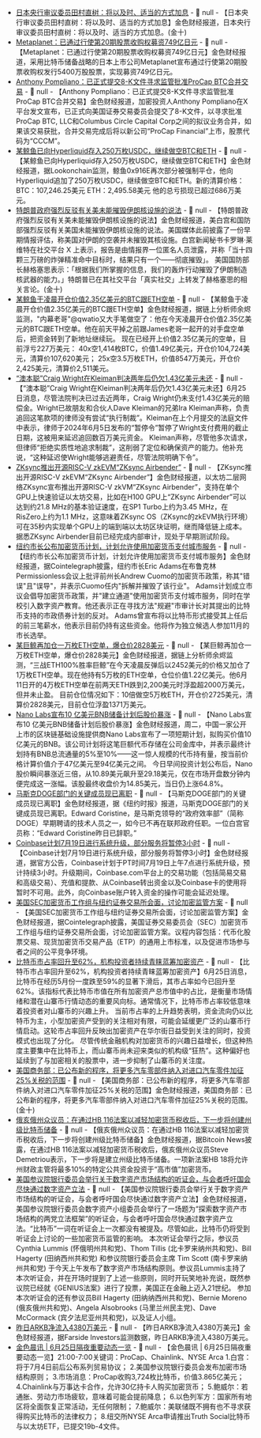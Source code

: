 - [日本央行审议委员田村直树：将以及时、适当的方式加息]() - 📰 null - 【日本央行审议委员田村直树：将以及时、适当的方式加息】金色财经报道，日本央行审议委员田村直树：将以及时、适当的方式加息。(金十)
- [Metaplanet：已通过行使第20期股票收购权募资749亿日元](https://x.com/Metaplanet_JP/status/1937672852183875790) - 📰 null - 【Metaplanet：已通过行使第20期股票收购权募资749亿日元】金色财经报道，采用比特币储备战略的日本上市公司Metaplanet宣布通过行使第20期股票收购权发行5400万股股票，实现募资749亿日元。
- [Anthony Pompliano：已正式提交8-K文件寻求监管批准ProCap BTC合并交易](https://x.com/APompliano/status/1937655546695549235) - 📰 null - 【Anthony Pompliano：已正式提交8-K文件寻求监管批准ProCap BTC合并交易】金色财经报道，加密投资人Anthony Pompliano在X平台发文宣布，已正式向美国证券交易委员会提交了8-K文件，以寻求批准ProCap BTC, LLC和Columbus Circle Capital Corp之间的拟议业务合并，如果该交易获批，合并交易完成后将以新公司“ProCap Financial”上市，股票代码为“CCCM”。
- [某鲸鱼已向Hyperliquid存入250万枚USDC，继续做空BTC和ETH](https://x.com/lookonchain/status/1937677900884640035) - 📰 null - 【某鲸鱼已向Hyperliquid存入250万枚USDC，继续做空BTC和ETH】金色财经报道，据Lookonchain监测，鲸鱼0x916E再次部分被强制平仓，他向Hyperliquid追加了250万枚USDC，继续做空BTC和ETH。新的清算价格： 
BTC：107,246.25美元 
ETH：2,495.58美元 
他的总亏损现已超过686万美元。
- [特朗普政府强烈反驳有关美未能摧毁伊朗核设施的说法]() - 📰 null - 【特朗普政府强烈反驳有关美未能摧毁伊朗核设施的说法】金色财经报道，美白宫和国防部强烈反驳有关美国未能摧毁伊朗核设施的说法。美国媒体此前披露了一份早期情报评估，称美国对伊朗的空袭并未摧毁其核设施。白宫新闻秘书卡罗琳·莱维特在社交平台 X 上表示，报告是由情报界一位匿名人员泄露，并称「当十四颗三万磅的炸弹精准命中目标时，结果只有一个——彻底摧毁」。 
美国国防部长赫格塞思表示：「根据我们所掌握的信息，我们的轰炸行动摧毁了伊朗制造核武器的能力。」特朗普已在其社交平台「真实社交」上转发了赫格塞思的相关言论。(金十)
- [某鲸鱼于凌晨开仓价值2.35亿美元的BTC跟ETH空单](https://x.com/EmberCN/status/1937676167387185555) - 📰 null - 【某鲸鱼于凌晨开仓价值2.35亿美元的BTC跟ETH空单】金色财经报道，据链上分析师余烬监测，"内幕老哥"@qwatio又大手笔做空了：他在今天凌晨开仓价值2.35亿美元的BTC跟ETH空单。他在前天平掉之前跟James老哥一起开的对手盘空单后，把资金转到了新地址继续玩。 
现在已经开上价值2.35亿美元的空单，目前浮亏227万美元： 
40x空1,414枚BTC，价值1.49亿美元，开仓价104,724美元，清算价107,620美元； 
25x空3.5万枚ETH，价值8547万美元，开仓价2,425美元，清算价2,511美元。
- [“澳本聪”Craig Wright在Kleiman判决两年后仍欠1.43亿美元未还](https://protos.com/craig-wright-still-owes-143m-two-years-after-kleiman-judgment/) - 📰 null - 【“澳本聪”Craig Wright在Kleiman判决两年后仍欠1.43亿美元未还】6月25日消息，尽管法院判决已过去近两年，Craig Wright仍未支付1.43亿美元的赔偿金。Wright已故朋友和合伙人Dave Kleiman的兄弟Ira Kleiman声称，负责追回这笔款项的律师没有尝试“执行制裁”。Kleiman在上个月提交的法庭文件中表示，律师于2024年6月5日发布的“暂停令”暂停了Wright支付费用的截止日期，这被用来延迟追回数百万美元资金。 
Kleiman声称，尽管他多次请求，但律师“拒绝实质性地追求制裁”，这削弱了定位和确保资产的能力。他补充说，“这种延迟使Wright能够逃避责任，尽管法院明确下令”。
- [ZKsync推出开源RISC-V zkEVM“ZKsync Airbender”](https://x.com/zksync/status/1937587722098741434) - 📰 null - 【ZKsync推出开源RISC-V zkEVM“ZKsync Airbender”】金色财经报道，以太坊二层网络ZKsync宣布推出开源RISC-V zkVM“ZKsync Airbender”，支持在单个GPU上快速验证以太坊交易，比如在H100 GPU上“ZKsync Airbender”可以达到约21.8 MHz的基本验证速度，在SP1 Turbo上约为3.45 MHz，在RisZero上约为1.1 MHz，这意味着ZKsync OS（ZKsync的zkEVM执行环境）可在35秒内实现单个GPU上的端到端以太坊区块证明，继而降低链上成本。据悉ZKsync Airbender目前已经完成内部审计，现处于早期测试阶段。
- [纽约市长公布加密货币计划，计划允许使用加密货币支付城市服务](https://cointelegraph.com/news/nyc-mayor-lays-out-crypto-plans-as-city-residents-vote-in-democratic-primary) - 📰 null - 【纽约市长公布加密货币计划，计划允许使用加密货币支付城市服务】金色财经报道，据Cointelegraph披露，纽约市长Eric Adams在布鲁克林Permissionless会议上批评前州长Andrew Cuomo的加密货币政策，称其"错误"且"误导"，并表示Cuomo任内"拆解并摧毁了该行业"。 
Adams计划成立市议会倡导加密货币政策，并"建立通道"使用加密货币支付城市服务，同时在学校引入数字资产教育。他还表示正在寻找方法"规避"市审计长对其提出的比特币支持的市政债券计划的反对。 
Adams曾宣布将以比特币形式接受其上任后的前三笔薪水，他表示目前仍持有这些资金。他将作为独立候选人参加11月的市长选举。
- [某巨鲸再加仓一万枚ETH空单，爆仓价2828美元](https://x.com/EmberCN/status/1937668351431786562) - 📰 null - 【某巨鲸再加仓一万枚ETH空单，爆仓价2828美元】金色财经报道，据链上分析师余烬监测，“三战ETH100%胜率巨鲸”在今天凌晨反弹后以2452美元的价格又加仓了1万枚ETH空单。现在他持有5万枚的ETH空单，仓位价值1.22亿美元。他6月11日开的4万枚ETH空单在前两天ETH跌到2,200美元时浮盈超2000万美元，但并未止盈。 
目前仓位情况如下：10倍做空5万枚ETH，开仓价2725美元，清算价2828美元，目前仓位浮盈1371万美元。
- [Nano Labs宣布10 亿美元BNB储备计划后股价暴涨](https://decrypt.co/326837/bnb-over-bitcoin-chinese-company-stock-skyrockets-1-billion-treasury) - 📰 null - 【Nano Labs宣布10 亿美元BNB储备计划后股价暴涨】金色财经报道，周二，中国一家公开上市的区块链基础设施提供商Nano Labs宣布了一项短期计划，拟购买价值10亿美元的BNB。该公司计划将这笔巨额代币存储在公司金库中，并表示最终计划持有BNB总流通量的5%至10%——这一惊人规模的代币持有量，按当前价格计算价值介于47亿美元至94亿美元之间。 
今日早间投资计划公布后，Nano股价瞬间暴涨近三倍，从10.89美元飙升至29.18美元，仅在市场开盘数分钟内便完成这一涨幅。该股最终收盘价为14.85美元，当日仍上涨64.8%。
- [马斯克DOGE部门的关键成员现已离职](https://x.com/DeItaone/status/1937668747495624936) - 📰 null - 【马斯克DOGE部门的关键成员现已离职】金色财经报道，据《纽约时报》报道，马斯克DOGE部门的关键成员现已离职。Edward Coristine，是马斯克领导的“政府效率部”（简称DOGE）早期聘请的技术人员之一，如今已不再在联邦政府任职。一位白宫官员称：“Edward Coristine昨日已辞职。”
- [Coinbase计划7月19日进行系统升级，部分服务将暂停3小时](https://x.com/CoinbaseAssets/status/1937557636280463696) - 📰 null - 【Coinbase计划7月19日进行系统升级，部分服务将暂停3小时】金色财经报道，据官方公告，Coinbase计划于PT时间7月19日上午7点进行系统升级，预计持续3小时。升级期间，Coinbase.com平台上的交易功能（包括简易交易和高级交易）、充值和提款、从Coinbase转出资金以及Coinbase卡的使用将暂时不可用。此外，向Coinbase账户转入资金的操作可能会延迟处理。
- [美国SEC加密货币工作组与纽约证券交易所会面，讨论加密监管方案](https://x.com/Cointelegraph/status/1937662071480463815) - 📰 null - 【美国SEC加密货币工作组与纽约证券交易所会面，讨论加密监管方案】金色财经报道，据Cointelegraph披露，美国证券交易委员会（SEC）加密货币工作组与纽约证券交易所会面，讨论加密监管方案。议程内容包括：代币化股票交易、现货加密货币交易产品（ETP）的通用上市标准，以及促进市场参与者之间的公平竞争环境。
- [比特币市占率回升至62%，机构投资者持续青睐蓝筹加密资产](https://www.theblock.co/post/359278/bitcoin-dominance-rebounds-to-62-as-institutions-stick-with-blue-chip-crypto-exposure) - 📰 null - 【比特币市占率回升至62%，机构投资者持续青睐蓝筹加密资产】6月25日消息，比特币在经历5月份一度跌至59%的显著下滑后，其市占率如今已回升至62%。该指标代表比特币市值在所有加密资产总市值中的占比，是衡量市场情绪和潜在山寨币行情动态的重要风向标。通常情况下，比特币市占率较低意味着投资者对山寨币的兴趣上升。 
当前市占率的上升趋势表明，资金流向仍以比特币为主，小型加密资产受到的关注相对有限，可能会延缓更广泛的山寨币行情启动。这轮市占率回升反映出加密资产在华尔街日益受到关注的同时，投资模式也出现了分化。 
尽管传统金融机构对加密货币的兴趣日益增长，但这种热度主要集中在比特币上，而山寨币尚未迎来类似的机构级“狂热”。这种偏好也延续到了与加密相关的股票中，进一步抑制了山寨币的关注度。
- [美国商务部：已公布新的程序，将更多汽车零部件纳入对进口汽车零件加征25%关税的范围]() - 📰 null - 【美国商务部：已公布新的程序，将更多汽车零部件纳入对进口汽车零件加征25%关税的范围】金色财经报道，美国商务部：已公布新的程序，将更多汽车零部件纳入对进口汽车零件加征25%关税的范围。(金十)
- [俄亥俄州众议员：在通过HB 116法案以减轻加密货币税收后，下一步将创建州级比特币储备](https://x.com/BitcoinNewsCom/status/1937657910626058657) - 📰 null - 【俄亥俄州众议员：在通过HB 116法案以减轻加密货币税收后，下一步将创建州级比特币储备】金色财经报道，据Bitcoin News披露，在通过HB 116法案以减轻加密货币税收后，俄亥俄州众议员Steve Demetriou表示，下一步将是建立州级比特币储备。一项新法案HB 18将允许州财政主管将最多10%的特定公共资金投资于“高市值”加密货币。
- [美国参议院银行委员会举行关于数字资产市场结构的听证会，与会者呼吁国会尽快通过数字资产立法](https://bitcoinmagazine.com/news/panelists-at-senate-banking-hearing-on-crypto-market-structure-call-for-regulation-asap) - 📰 null - 【美国参议院银行委员会举行关于数字资产市场结构的听证会，与会者呼吁国会尽快通过数字资产立法】金色财经报道，美国参议院银行委员会数字资产小组委员会举行了一场题为“探索数字资产市场结构的两党立法框架”的听证会，与会者呼吁国会尽快通过数字资产立法。“比特币”一词在听证会上一次都没有被提及。尽管如此，比特币仍将受到听证会上讨论的一些加密货币监管的影响。 
本次听证会举行之际，参议员Cynthia Lummis (怀俄明州共和党)、Thom Tillis (北卡罗来纳州共和党)、Bill Hagerty (田纳西州共和党) 和参议院银行委员会主席 Tim Scott (南卡罗来纳州共和党) 于今天上午发布了数字资产市场结构原则。参议员Lummis主持了本次听证会，并在开场时提到了上述一些原则，同时开玩笑地补充说，既然参议院已经就《GENIUS法案》进行了投票，美国正在金融上迈入21世纪。 
参加本次听证会的还有参议员Bill Hagerty (田纳纳西州共和党)、Bernie Moreno (俄亥俄州共和党)、Angela Alsobrooks (马里兰州民主党)、Dave McCormack (宾夕法尼亚州共和党)，以及证人小组。
- [昨日ARKB净流入4380万美元](https://farside.co.uk/btc/) - 📰 null - 【昨日ARKB净流入4380万美元】金色财经报道，据Farside Investors监测数据，昨日ARKB净流入4380万美元。
- [金色晨讯 | 6月25日隔夜重要动态一览]() - 📰 null - 【金色晨讯 | 6月25日隔夜重要动态一览】21:00-7:00关键词：ProCap、Chainlink、NYSE Arca 
1.​​白宫：将于7月4日前后公布系列贸易协议​； 
2.美国参议院银行委员会发布加密市场结构原则； 
3.市场消息：ProCap收购3,724枚比特币，价值3.865亿美元； 
4.Chainlink与万事达卡合作，允许30亿持卡人购买加密货币； 
5.鲍威尔：若通胀、劳动力市场疲软，意味着可能会提前降息； 
6.以色列军方：国家所有地区将全面恢复正常活动，无任何限制； 
7.鲍威尔：美联储既不拥有也不寻求获得购买比特币的法律权力； 
8.纽交所NYSE Arca申请推出Truth Social比特币与以太坊ETF，已提交19b-4文件。
